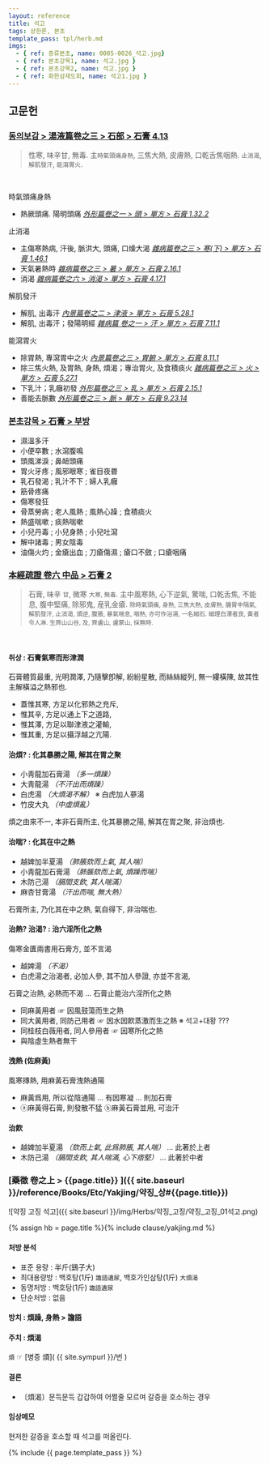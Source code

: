 ```yaml
---
layout: reference
title: 석고
tags: 상한론, 본초
template_pass: tpl/herb.md
imgs:
  - { ref: 증류본초, name: 0005-0026_석고.jpg}
  - { ref: 본초강목1, name: 석고.jpg }
  - { ref: 본초강목2, name: 석고.jpg }
  - { ref: 화한삼재도회, name: 석고1.jpg }
---
```



## 고문헌


### [동의보감 > 湯液篇卷之三 > 石部 >  石膏 4.13](https://mediclassics.kr/books/8/volume/22/#content_1340)

> 性寒, 味辛甘, 無毒. 主`時氣頭痛身熱`, 三焦大熱, 皮膚熱, 口乾舌焦咽熱. `止消渴`, `解肌發汗`, `能瀉胃火`.

<br>

時氣頭痛身熱

* 熱厥頭痛. 陽明頭痛 _[外形篇卷之一 > 頭 > 單方 >  石膏 1.32.2](https://mediclassics.kr/books/8/volume/5/#content_326)_

止消渴

* 主傷寒熱病, 汗後, 脈洪大, 頭痛, 口燥大渴 _[雜病篇卷之三 > 寒(下) > 單方 > 石膏 1.46.1](https://mediclassics.kr/books/8/volume/11/#content_601)_
* 天氣暑熱時 _[雜病篇卷之三 > 暑 > 單方 > 石膏 2.16.1](https://mediclassics.kr/books/8/volume/11/#content_819)_
* 消渴 _[雜病篇卷之六 > 消渴 > 單方 >  石膏 4.17.1](https://mediclassics.kr/books/8/volume/14/#content_1106)_

解肌發汗

* 解肌, 出毒汗 _[內景篇卷之二 > 津液 > 單方 >  石膏 5.28.1](https://mediclassics.kr/books/8/volume/2/#content_992)_
* 解肌, 出毒汗；發陽明經 _[雜病篇 卷之一 > 汗 > 單方 >  石膏 7.11.1](https://mediclassics.kr/books/8/volume/9/#content_990)_

能瀉胃火

* 除胃熱, 專瀉胃中之火 _[內景篇卷之三 > 胃腑 > 單方 >  石膏 8.11.1](https://mediclassics.kr/books/8/volume/3/#content_772)_
* 除三焦火熱, 及胃熱, 身熱, 煩渴；專治胃火, 及食積痰火 _[雜病篇卷之三 > 火 > 單方 >  石膏 5.27.1](https://mediclassics.kr/books/8/volume/11/#content_1441)_
* 下乳汁；乳癰初發 _[外形篇卷之三 > 乳 > 單方 >  石膏 2.15.1](https://mediclassics.kr/books/8/volume/7/#content_595)_
* 善能去脈數 _[外形篇卷之三 > 脈 > 單方 >  石膏 9.23.14](https://mediclassics.kr/books/8/volume/7/#content_1733)_



### [본초강목 > 石膏 > 부방]()

* 濕溫多汗
* 小便卒數 ; 水瀉腹鳴
* 頭風涕淚 ; 鼻衄頭痛
* 胃火牙疼 ; 風邪眼寒 ; 雀目夜昬
* 乳石發渴 ; 乳汁不下 ; 婦人乳癰
* 筋骨疼痛
* 傷寒發狂
* 骨蒸勞病 ; 老人風熱 ; 風熱心躁 ; 食積痰火
* 熱盛喘嗽 ; 痰熱喘嗽
* 小兒丹毒 ; 小兒身熱 ; 小兒吐瀉
* 解中諸毒 ; 男女陰毒
* 油傷火灼 ; 金瘡出血 ; 刀瘡傷濕 ; 瘡口不斂 ; 口瘡咽痛


### [本經疏證 卷六 中品 > 石膏 2](https://mediclassics.kr/books/154/volume/6/#content_7)

> 石膏, 味辛 <small>甘</small>, 微寒 <small>大寒, 無毒</small>. 主中風寒熱, 心下逆氣, 驚喘, 口乾舌焦, 不能息, 腹中堅痛, 除邪鬼, 産乳金瘡. <small>除時氣頭痛, 身熱, 三焦大熱, 皮膚熱, 腸胃中隔氣, 解肌發汗, 止消渴, 煩逆, 腹脹, 暴氣喘息, 咽熱, 亦可作浴湯, 一名細石. 細理白澤者良, 黃者令人淋. 生齊山山谷, 及, 齊盧山, 盧蒙山, 採無時.</small>

<br>

#### 취상 : 石膏氣寒而形津潤

石膏體質最重, 光明潤澤, 乃隨擊卽解, 紛紛星散, 而絲絲縱列, 無一縷橫陳, 故其性主解橫溢之熱邪也.

* 蓋惟其寒, 方足以化邪熱之充斥,
* 惟其辛, 方足以通上下之道路,
* 惟其澤, 方足以聯津液之灌輸,
* 惟其重, 方足以攝浮越之亢陽.

#### 治煩? : 化其暴勝之陽, 解其在胃之聚

* 小靑龍加石膏湯 _（多一煩躁）_
* 大靑龍湯 _（不汗出而煩躁）_
* 白虎湯 _（大煩渴不解）_  ※ 白虎加人蔘湯
* 竹皮大丸 _（中虛煩亂）_

煩之由來不一, 本非石膏所主, 化其暴勝之陽, 解其在胃之聚, 非治煩也.

#### 治喘? : 化其在中之熱

* 越婢加半夏湯 _（肺脹欬而上氣, 其人喘）_
* 小靑龍加石膏湯 _（肺脹欬而上氣, 煩躁而喘）_
* 木防己湯 _（膈間支飮, 其人喘滿）_
* 麻杏甘膏湯 _（汗出而喘, 無大熱）_

石膏所主, 乃化其在中之熱, 氣自得下, 非治喘也.


#### 治熱? 治渴? : 治六淫所化之熱

傷寒金匱兩書用石膏方, 並不言渴

* 越婢湯 _（不渴）_
* 白虎湯之治渴者, 必加人參, 其不加人參證, 亦並不言渴,

石膏之治熱, 必熱而不渴 ... 石膏止能治六淫所化之熱

* 同麻黃用者 ☞ 因風鼓蕩而生之熱
* 同大黃用者, 同防己用者 ☞ 因水因飮蒸激而生之熱  ※ 석고+대황 ???
* 同桂枝白薇用者, 同人參用者 ☞ 因寒所化之熱
* 與陰虛生熱者無干

#### 洩熱 (佐麻黃)

風寒摶熱, 用麻黃石膏洩熱通陽

* 麻黃爲用, 所以從陰通陽 ... 有因寒凝 ... 則加石膏
* ⓐ麻黃得石膏, 則發散不猛 ⓑ麻黃石膏並用, 可治汗

#### 治飮

* 越婢加半夏湯 _（欬而上氣, 此爲肺脹, 其人喘）_ ... 此著於上者
* 木防己湯 _（膈間支飮, 其人喘滿, 心下痞堅）_ ... 此著於中者


### [藥徵 卷之上 > {{page.title}} ]({{ site.baseurl }}/reference/Books/Etc/Yakjing/약징_상#{{page.title}})


![약징 고징 석고]({{ site.baseurl }}/img/Herbs/약징_고징/약징_고징_01석고.png)

{% assign hb = page.title %}{% include clause/yakjing.md %}


#### 처방 분석

* 표준 용량 : 半斤(鷄子大)
* 최대용량방 : 백호탕(1斤) `譫語遺尿`, 백호가인삼탕(1斤) `大煩渴`
* 동명처방 : 백호탕(1斤) `譫語遺尿`
* 단순처방 : 없음


#### 방치 : 煩躁, 身熱 > 譫語


#### 주치 : 煩渴


`煩` ☞ [병증 煩]( {{ site.sympurl }}/번 )


#### 결론

* 〔煩渴〕문득문득 갑갑하여 어쩔줄 모르며 갈증을 호소하는 경우


#### 임상메모

현저한 갈증을 호소할 때 석고를 떠올린다.







{% include {{ page.template_pass }} %}
